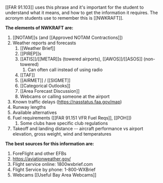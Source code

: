 [[FAR 91.103]] uses this phrase and it's important for the student to understand what it means, and how to get the information it requires.  The acronym students use to remember this is [[NWKRAFT]].

**The elements of NWKRAFT are:**

1. [[NOTAM]]s (and [[Approved NOTAM Contractions]])
2. Weather reports and forecasts
	1. [[Weather Brief]]
	2. [[PIREP]]s
	3.  [[ATIS]]/[[METAR]]s (towered airports), [[AWOS]]/[[ASOS]] (non-towered)
		1. Can often call instead of using radio
	4. [[TAF]]
	5. [[AIRMET]] / [[SIGMET]]
	6. [[Categorical Outlooks]]
	7. [[Area Forecast Discussion]]
	8. Webcams or calling someone at the airport 
3. Known traffic delays (https://nasstatus.faa.gov/map)
4. Runway lengths
5. Available alternatives
6. Fuel requirements ([[FAR 91.151 VFR Fuel Reqs]], [[POH]])
	1. Some clubs have specific club regulations
7. Takeoff and landing distance -- aircraft performance vs airport elevation, gross weight, wind and temperatures

**The best sources for this information are:**
1. ForeFlight and other EFBs
2. https://aviationweather.gov/
3. Flight service online: 1800wxbrief.com
4. Flight Service by phone: 1-800-WXBrief
5. Webcams [[Useful Bay Area Webcams]]